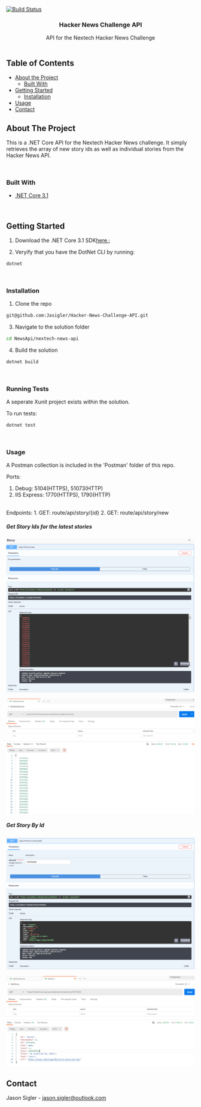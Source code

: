 [![Build Status](https://dev.azure.com/jasonsigler0724/HackerNews/_apis/build/status/Jasigler.Hacker-News-Challenge-API?branchName=master)](https://dev.azure.com/jasonsigler0724/HackerNews/_build/latest?definitionId=2&branchName=master)

<p align="center">

  <h3 align="center">Hacker News Challenge API</h3>

  <p align="center">
     API for the Nextech Hacker News Challenge
    <br />
    <br />
  </p>
</p>


## Table of Contents

* [About the Project](#about-the-project)
  * [Built With](#built-with)
* [Getting Started](#getting-started)
  * [Installation](#installation)
* [Usage](#usage)
* [Contact](#contact)



## About The Project

This is a .NET Core API for the Nextech Hacker News challenge. It simply retrieves the array of new story ids as well as individual stories from the Hacker News API. 

<br/>


### Built With

* [.NET Core 3.1](https://angular.io/)
<br/>

## Getting Started

1. Download the .NET Core 3.1 SDK[here.](https://nodejs.org/en);

2. Veryify that you have the DotNet CLI by running:
```sh
dotnet 
```
<br/>

### Installation

1. Clone the repo
```sh
git@github.com:Jasigler/Hacker-News-Challenge-API.git
```
3. Navigate to the solution folder
```sh
cd NewsApi/nextech-news-api
```
4. Build the solution
```sh
dotnet build
```
<br/>

### Running Tests

A seperate Xunit project exists within the solution.

To run tests: 
```sh
dotnet test
```
<br/>

### Usage

A Postman collection is included in the 'Postman' folder of this repo.

Ports:
  1. Debug: 5104(HTTPS), 51073(HTTP)
  2. IIS Express: 1770(HTTPS), 1790(HTTP)
<br/>
Endpoints:
  1. GET: route/api/story/{id}
  2. GET: route/api/story/new
<br/>

##### Get Story Ids for the latest stories

![Latest_Swagger](https://github.com/Jasigler/Hacker-News-Challenge-API/blob/master/Images/Get_New_Swagger.PNG)


![GET Latest](https://github.com/Jasigler/Hacker-News-Challenge-API/blob/master/Images/Get_New.PNG)


##### Get Story By Id

![Get Story By Swagger](https://github.com/Jasigler/Hacker-News-Challenge-API/blob/master/Images/Get_Story_Swagger.PNG)



![GETStory](https://github.com/Jasigler/Hacker-News-Challenge-API/blob/master/Images/Get_Story.PNG)
<br/>

## Contact

Jason Sigler - jason.sigler@outlook.com
